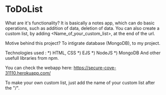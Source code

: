 # ToDoList

What are it's functionality?
It is basically a notes app, which can do basic operations, such as addition of data, deletion of data. 
You can also create a custom list, by adding \<Name_of_your_custom_list>, at the end of the url.

Motive behind this project?
To intigrate database (MongoDB), to my project.

Technologies used :
*) HTML, CSS
*) EJS
*) NodeJS
*) MongoDB
And other usefull libraries from npm.

You can check the webapp here: https://secure-cove-31110.herokuapp.com/

To make your own custom list, just add the name of your custom list after the "/".

